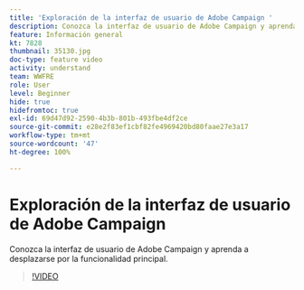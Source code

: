 ```yaml
---
title: 'Exploración de la interfaz de usuario de Adobe Campaign '
description: Conozca la interfaz de usuario de Adobe Campaign y aprenda a desplazarse por la funcionalidad principal.
feature: Información general
kt: 7828
thumbnail: 35130.jpg
doc-type: feature video
activity: understand
team: WWFRE
role: User
level: Beginner
hide: true
hidefromtoc: true
exl-id: 69d47d92-2590-4b3b-801b-493fbe4df2ce
source-git-commit: e28e2f83ef1cbf82fe4969420bd80faae27e3a17
workflow-type: tm+mt
source-wordcount: '47'
ht-degree: 100%

---
```


# Exploración de la interfaz de usuario de Adobe Campaign 

Conozca la interfaz de usuario de Adobe Campaign y aprenda a desplazarse por la funcionalidad principal.

>[!VIDEO](https://video.tv.adobe.com/v/35130?quality=12)
